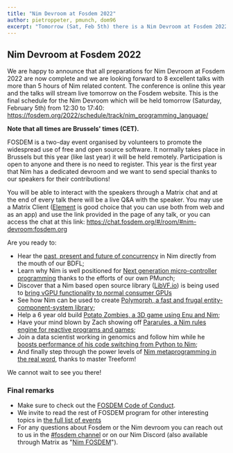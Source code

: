 ```yaml
---
title: "Nim Devroom at Fosdem 2022"
author: pietroppeter, pmunch, dom96
excerpt: "Tomorrow (Sat, Feb 5th) there is a Nim Devroom at Fosdem 2022"
---
```


## Nim Devroom at Fosdem 2022

We are happy to announce that all preparations for Nim Devroom at Fosdem 2022 are now complete and
we are looking forward to 8 excellent talks with more than 5 hours of Nim related content. The conference is online this year
and the talks  will stream live tomorrow on the Fosdem website. This is the final schedule for the Nim Devroom which will be
held tomorrow (Saturday, February 5th) from 12:30 to 17:40: https://fosdem.org/2022/schedule/track/nim_programming_language/

**Note that all times are Brussels' times (CET).**

FOSDEM is a two-day event organised by volunteers to promote the widespread use of free and open source software.
It normally takes place in Brussels but this year (like last year) it will be held remotely. Participation is open to anyone
and there is no need to register. This year is the first year that Nim has a dedicated devroom and we want to send special
thanks to our speakers for their contributions!

You will be able to interact with the speakers through a Matrix chat and at the end of every talk there will be a live Q&A with
the speaker. You may use a Matrix Client ([Element](https://element.io) is good choice that you can use both from web and as an
app) and use the link provided in the page of any talk, or you can access the chat at this link:
https://chat.fosdem.org/#/room/#nim-devroom:fosdem.org

Are you ready to:

* Hear the [past, present and future of concurrency](https://fosdem.org/2022/schedule/event/nim_concurrency/)
  in Nim directly from the mouth of our BDFL;
* Learn why Nim is well positioned for [Next generation micro-controller programming](https://fosdem.org/2022/schedule/event/nim_ngmicrocontrollers/)
  thanks to the efforts of our own PMunch;
* Discover that a Nim based open source library ([LibVF.io](https://github.com/Arc-Compute/libvf.io))
  is being used to [bring vGPU functionality to normal consumer GPUs](https://fosdem.org/2022/schedule/event/nim_libvfio/)
* See how Nim can be used to create [Polymorph,  a fast and frugal entity-component-system library](https://fosdem.org/2022/schedule/event/nim_polymorph/);
* Help a 6 year old build [Potato Zombies, a 3D game using Enu and Nim](https://fosdem.org/2022/schedule/event/nim_potatozombies/);
* Have your mind blown by Zach showing off [Pararules, a Nim rules engine for reactive programs and games](https://fosdem.org/2022/schedule/event/nim_pararules/);
* Join a data scientist working in genomics and follow him while he [boosts performance of his code switching from Python to Nim](https://fosdem.org/2022/schedule/event/nim_hpcfrompythontonim/);
* And finally step through the power levels of [Nim metaprogramming in the real word](https://fosdem.org/2022/schedule/event/nim_metaprogramming/), thanks to master Treeform!

We cannot wait to see you there!

### Final remarks

- Make sure to check out the [FOSDEM Code of Conduct](https://fosdem.org/2022/practical/conduct/).
- We invite to read the rest of FOSDEM program for other interesting topics in [the full list of events](https://fosdem.org/2022/schedule/events/)
- For any questions about Fosdem or the Nim devroom you can reach out to us in the [#fosdem channel](https://discord.com/channels/371759389889003530/909464670098833409) or on our Nim Discord (also available through Matrix as "[Nim FOSDEM](https://matrix.to/#/#nim-fosdem:matrix.org)").
